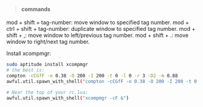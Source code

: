 #### <blockquote>commands
mod + shift + tag-number: move window to specified tag number.
mod + ctrl + shift + tag-number: duplicate window to specified tag number.
mod + shift + ,: move window to left/previous tag number.
mod + shift + .: move window to right/next tag number.

Install xcompmgr:
```bash
sudo aptitude install xcompmgr
# the best is:
compton -cCGfF -o 0.38 -O 200 -I 200 -t 0 -l 0 -r 3 -D2 -m 0.88
awful.util.spawn_with_shell("compton -cCGfF -o 0.38 -O 200 -I 200 -t 0 -l 0 -r 3 -D2 -m 0.88")

# Near the top of your rc.lua:
awful.util.spawn_with_shell("xcompmgr -cF &")
```

